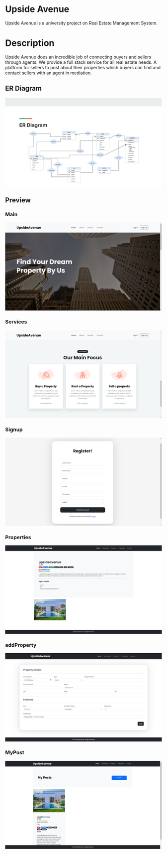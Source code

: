 # Upside Avenue

Upside Avenue is a university project on Real Estate Management System.

# Description

Upside Avenue does an incredible job of connecting buyers and sellers through agents. We provide a full stack service for all real estate needs. A platform for sellers to post about their properties which buyers can find and contact sellers with an agent in mediation.


## ER Diagram
![ER](./Preview/er.png)

## Preview

### Main 
![Main](./Preview/1.png)


### Services 
![Services](./Preview/4.png)

### Signup
![Signup](./Preview/signup.png)

### Properties
![properties](./Preview/allProperty.png)

### addProperty
![properties](./Preview/addProperty.png)

### MyPost
![post](./Preview/myPost.png)
